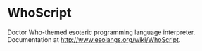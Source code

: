 # WhoScript
Doctor Who-themed esoteric programming language interpreter. Documentation at http://www.esolangs.org/wiki/WhoScript.

